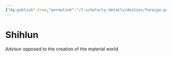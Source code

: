 ```yaml
---
{"dg-publish":true,"permalink":"/7-scholarly-details/deities/foreign-pantheons/the-mazzaroth/shihlun/","noteIcon":""}
---
```


# Shihlun

Advisor 
opposed to the creation of the material world 
